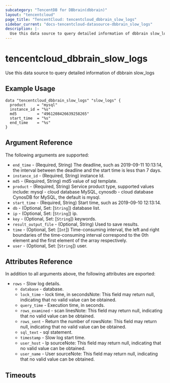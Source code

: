 ```yaml
---
subcategory: "TencentDB for DBbrain(dbbrain)"
layout: "tencentcloud"
page_title: "TencentCloud: tencentcloud_dbbrain_slow_logs"
sidebar_current: "docs-tencentcloud-datasource-dbbrain_slow_logs"
description: |-
  Use this data source to query detailed information of dbbrain slow_logs
---
```


# tencentcloud_dbbrain_slow_logs

Use this data source to query detailed information of dbbrain slow_logs

## Example Usage

```hcl
data "tencentcloud_dbbrain_slow_logs" "slow_logs" {
  product     = "mysql"
  instance_id = "%s"
  md5         = "4961208426639258265"
  start_time  = "%s"
  end_time    = "%s"
}
```

## Argument Reference

The following arguments are supported:

* `end_time` - (Required, String) The deadline, such as 2019-09-11 10:13:14, the interval between the deadline and the start time is less than 7 days.
* `instance_id` - (Required, String) instance Id.
* `md5` - (Required, String) md5 value of sql template.
* `product` - (Required, String) Service product type, supported values include: mysql - cloud database MySQL, cynosdb - cloud database CynosDB for MySQL, the default is mysql.
* `start_time` - (Required, String) Start time, such as 2019-09-10 12:13:14.
* `db` - (Optional, Set: [`String`]) database list.
* `ip` - (Optional, Set: [`String`]) ip.
* `key` - (Optional, Set: [`String`]) keywords.
* `result_output_file` - (Optional, String) Used to save results.
* `time` - (Optional, Set: [`Int`]) Time-consuming interval, the left and right boundaries of the time-consuming interval correspond to the 0th element and the first element of the array respectively.
* `user` - (Optional, Set: [`String`]) user.

## Attributes Reference

In addition to all arguments above, the following attributes are exported:

* `rows` - Slow log details.
  * `database` - database.
  * `lock_time` - lock time, in secondsNote: This field may return null, indicating that no valid value can be obtained.
  * `query_time` - Execution time, in seconds.
  * `rows_examined` - scan linesNote: This field may return null, indicating that no valid value can be obtained.
  * `rows_sent` - Return the number of rowsNote: This field may return null, indicating that no valid value can be obtained.
  * `sql_text` - sql statement.
  * `timestamp` - Slow log start time.
  * `user_host` - Ip sourceNote: This field may return null, indicating that no valid value can be obtained.
  * `user_name` - User sourceNote: This field may return null, indicating that no valid value can be obtained.


## Timeouts

<no value>


